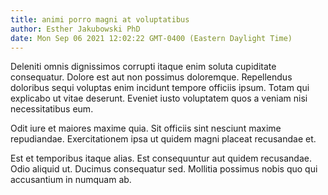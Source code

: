 ```yaml
---
title: animi porro magni at voluptatibus
author: Esther Jakubowski PhD
date: Mon Sep 06 2021 12:02:22 GMT-0400 (Eastern Daylight Time)
---
```

Deleniti omnis dignissimos corrupti itaque enim soluta cupiditate consequatur. Dolore est aut non possimus doloremque. Repellendus doloribus sequi voluptas enim incidunt tempore officiis ipsum. Totam qui explicabo ut vitae deserunt. Eveniet iusto voluptatem quos a veniam nisi necessitatibus eum.

 Odit iure et maiores maxime quia. Sit officiis sint nesciunt maxime repudiandae. Exercitationem ipsa ut quidem magni placeat recusandae et.

 Est et temporibus itaque alias. Est consequuntur aut quidem recusandae. Odio aliquid ut. Ducimus consequatur sed. Mollitia possimus nobis quo qui accusantium in numquam ab.